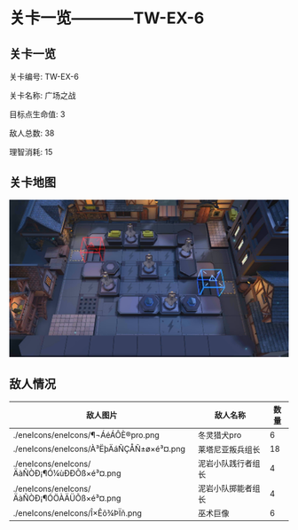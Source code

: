 # 关卡一览————TW-EX-6


## 关卡一览

关卡编号: TW-EX-6

关卡名称: 广场之战

目标点生命值: 3

敌人总数: 38

理智消耗: 15


## 关卡地图
![TW-EX-6](./oprMap/TW-EX-6.png)

## 敌人情况

| 敌人图片 | 敌人名称 | 数量  |
|---------|-----|-----|
| ./eneIcons/eneIcons/¶¬ÁéÁÔÈ®pro.png| 冬灵猎犬pro  |   6  |
| ./eneIcons/eneIcons/À³ËþÄáÑÇÅÑ±ø×é³¤.png| 莱塔尼亚叛兵组长  |   18  |
| ./eneIcons/eneIcons/ÄàÑÒÐ¡¶Ó¼ùÐÐÕß×é³¤.png| 泥岩小队践行者组长  |   4  |
| ./eneIcons/eneIcons/ÄàÑÒÐ¡¶ÓÖÀÄÜÕß×é³¤.png| 泥岩小队掷能者组长  |   4  |
| ./eneIcons/eneIcons/Î×Êõ¾ÞÏñ.png| 巫术巨像  |   6  |
